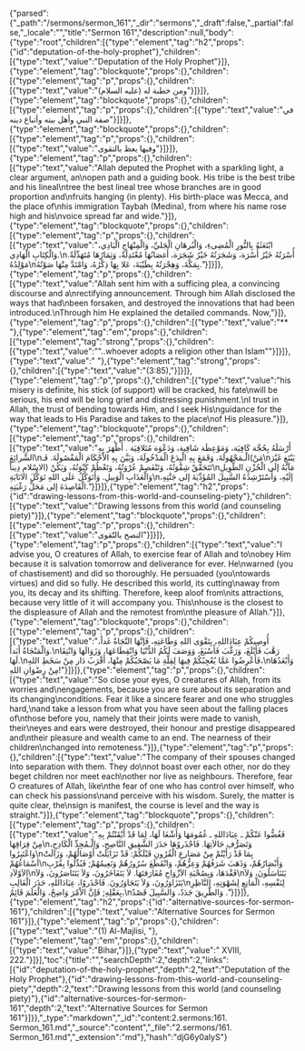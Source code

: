 {"parsed":{"_path":"/sermons/sermon_161","_dir":"sermons","_draft":false,"_partial":false,"_locale":"","title":"Sermon 161","description":null,"body":{"type":"root","children":[{"type":"element","tag":"h2","props":{"id":"deputation-of-the-holy-prophet"},"children":[{"type":"text","value":"Deputation of the Holy Prophet"}]},{"type":"element","tag":"blockquote","props":{},"children":[{"type":"element","tag":"p","props":{},"children":[{"type":"text","value":"ومن خطبة له (عليه السلام)"}]}]},{"type":"element","tag":"blockquote","props":{},"children":[{"type":"element","tag":"p","props":{},"children":[{"type":"text","value":"في صفة النبي وأهل بيته وأتباع دينه"}]}]},{"type":"element","tag":"blockquote","props":{},"children":[{"type":"element","tag":"p","props":{},"children":[{"type":"text","value":"وفيها يعظ بالتقوى"}]}]},{"type":"element","tag":"p","props":{},"children":[{"type":"text","value":"Allah deputed the Prophet with a sparkling light, a clear argument, an\nopen path and a guiding book. His tribe is the best tribe and his lineal\ntree the best lineal tree whose branches are in good proportion and\nfruits hanging (in plenty). His birth-place was Mecca, and the place of\nhis immigration Taybah (Medina), from where his name rose high and his\nvoice spread far and wide."}]},{"type":"element","tag":"blockquote","props":{},"children":[{"type":"element","tag":"p","props":{},"children":[{"type":"text","value":"ابْتَعَثَهُ بِالنُّورِ الْمُضِىءِ، وَالْبُرهَانِ الْجَليِّ، وَالْمِنْهَاجِ الْبَادِي، وَالْكِتَابِ الْهَادِي.\nأُسْرَتُهُ خَيْرُ أُسْرَة، وَشَجَرَتُهُ خَيْرُ شَجَرَة، أَغصَانُهَا مُعْتَدِلَةٌ، وَثِمَارُهَا مُتَهَدِّلَةٌ. مَوْلِدُهُ\nبِمَكَّةَ، وَهِجْرَتُهُ بِطَيْبَةَ، عَلا بِهَا ذِكْرُهُ، وَامْتَدَّ مِنْهَا صَوْتُهُ."}]}]},{"type":"element","tag":"p","props":{},"children":[{"type":"text","value":"Allah sent him with a sufficing plea, a convincing discourse and a\nrectifying announcement. Through him Allah disclosed the ways that had\nbeen forsaken, and destroyed the innovations that had been introduced.\nThrough him He explained the detailed commands. Now,"}]},{"type":"element","tag":"p","props":{},"children":[{"type":"text","value":"** "},{"type":"element","tag":"em","props":{},"children":[{"type":"element","tag":"strong","props":{},"children":[{"type":"text","value":"\"..whoever adopts a religion other than Islam\""}]}]},{"type":"text","value":" "},{"type":"element","tag":"strong","props":{},"children":[{"type":"text","value":"(3:85),"}]}]},{"type":"element","tag":"p","props":{},"children":[{"type":"text","value":"his misery is definite, his stick (of support) will be cracked, his fate\nwill be serious, his end will be long grief and distressing punishment.\nI trust in Allah, the trust of bending towards Him, and I seek His\nguidance for the way that leads to His Paradise and takes to the place\nof His pleasure."}]},{"type":"element","tag":"blockquote","props":{},"children":[{"type":"element","tag":"p","props":{},"children":[{"type":"text","value":"أَرْسَلَهُ بِحُجَّة كَافِيَة، وَمَوْعِظَة شَافِية، وَدَعْوَة مُتَلافِيَة . أَظْهَرَ بِهِ الشَّرائِعَ\nالْـمَجْهُولَةَ، وَقَمَعَ بِهِ الْبِدَعَ الْمَدْخُولَةَ، وَبَيَّنَ بِهِ الاْحْكَامَ الْمَفْصُولَةَ. فَـ(مَنْ\nيَبْتَغِ غَيْرَ الاسْلامِ دِيناً) تَتَحَقَّقْ شِقْوَتُهُ، وَتَنْفَصِمْ عُرْوَتُهُ، وَتَعْظُمْ كَبْوَتُهُ، وَيَكُنْ\nمَآبُهُ إلَى الْحُزْنِ الطَّوِيلِ وَالْعَذَابِ الْوَبيلِ. وَأَتَوَكَّلُ عَلَى اللهِ تَوَكُّلَ الانَابَةِ\nإلَيْهِ، وَأَسْتَرْشِدُهُ السَّبِيلَ المُؤَدِّيَةَ إلى جَنَّتِهِ، الْقَاصِدَةَ إلى مَحَلِّ رَغْبَتِهِ."}]}]},{"type":"element","tag":"h2","props":{"id":"drawing-lessons-from-this-world-and-counseling-piety"},"children":[{"type":"text","value":"Drawing lessons from this world (and counseling piety)"}]},{"type":"element","tag":"blockquote","props":{},"children":[{"type":"element","tag":"p","props":{},"children":[{"type":"text","value":"النصح بالتّقوى"}]}]},{"type":"element","tag":"p","props":{},"children":[{"type":"text","value":"I advise you, O creatures of Allah, to exercise fear of Allah and to\nobey Him because it is salvation tomorrow and deliverance for ever. He\nwarned (you of chastisement) and did so thoroughly. He persuaded (you\ntowards virtues) and did so fully. He described this world, its cutting\naway from you, its decay and its shifting. Therefore, keep aloof from\nits attractions, because very little of it will accompany you. This\nhouse is the closest to the displeasure of Allah and the remotest from\nthe pleasure of Allah."}]},{"type":"element","tag":"blockquote","props":{},"children":[{"type":"element","tag":"p","props":{},"children":[{"type":"text","value":"أُوصِيكُمْ عِبَادَاللهِ، بِتَقْوَى اللهِ وَطَاعَتِهِ، فَإنَّهَا النَّجَاةُ غَداً، وَالْمَنْجَاةُ أَبَداً.\nرَهَّبَ فَأبْلَغَ، وَرَغَّبَ فَأَسْبَغَ، وَوَصَفَ لَكُمُ الدُّنْيَا وَانْقِطَاعَهَا، وَزَوَالَهَا وَانْتِقَا لَهَا.\nفَأَعْرِضُوا عَمَّا يُعْجِبُكُمْ فِيهَا لِقِلَّةِ مَا يَصْحَبُكُمْ مِنْهَا، أَقْرَبُ دَار مِنْ سَخَطِ اللهِ،\nوَأَبْعَدُهَا مِنْ رِضْوَانِ اللهِ!"}]}]},{"type":"element","tag":"p","props":{},"children":[{"type":"text","value":"So close your eyes, O creatures of Allah, from its worries and\nengagements, because you are sure about its separation and its changing\nconditions. Fear it like a sincere fearer and one who struggles hard,\nand take a lesson from what you have seen about the falling places of\nthose before you, namely that their joints were made to vanish, their\neyes and ears were destroyed, their honour and prestige disappeared and\ntheir pleasure and wealth came to an end. The nearness of their children\nchanged into remoteness."}]},{"type":"element","tag":"p","props":{},"children":[{"type":"text","value":"The company of their spouses changed into separation with them. They do\nnot boast over each other, nor do they beget children nor meet each\nother nor live as neighbours. Therefore, fear O creatures of Allah, like\nthe fear of one who has control over himself, who can check his passions\nand perceive with his wisdom. Surely, the matter is quite clear, the\nsign is manifest, the course is level and the way is straight."}]},{"type":"element","tag":"blockquote","props":{},"children":[{"type":"element","tag":"p","props":{},"children":[{"type":"text","value":"فَغُضُّوا عَنْكُمْ ـ عِبَادَاللهِ ـ غُمُومَهَا وَأَشْغَا لَهَا، لِمَا قَدْ أَيْقَنْتُمْ بِهِ مِنْ فِرَاقِهَا\nوَتَصَرُّفِ حَالاَتِهَا. فَاحْذَروُهَا حَذَرَ الشَّفِيقِ النَّاصِحِ، وَالْـمُجِدِّ الْكَادِحِ، وَاعْتَبِرُوا\nبِمَا قَدْ رَأَيْتُمْ مِنْ مَصَارعِ الْقُرُونِ قَبْلَكُمْ: قَدْ تَزَايَلَتْ أَوْصَالُهُمْ، وَزَالَتْ أسْمَاعُهُمْ\nوَأَبْصَارُهُمْ، وَذَهَبَ شَرَفُهُمْ وَعِزُّهُمْ، وَانْقَطَعَ سُرُورُهُمْ وَنَعِيمُهُمْ; فَبُدِّلُوا بِقُرْبِ الاَوْلاَدِ\nفَقْدَهَا، وَبِصُحْبَةِ الاَزْوَاجِ مُفَارَقتَهَا. لاَ يَتَفَاخَرُونَ، وَلاَ يَتَنَاصَرُونَ، وَلاَ\nيَتَنَاسَلُونَ، وَلاَ يَتَزَاوَرُونَ، وَلاَ يَتَجَاوَرُونَ. فَاحْذَروُا، عِبَادَاللهِ، حَذَرَ الْغَالِبِ\nلِنَفْسِهِ، الْمَانِعِ لِشَهْوَتِهِ، النَّاظِرِ بِعَقْلِهِ; فَإنَّ الاْمْرَ وَاضِحٌ، وَالْعَلَمَ قَائِمٌ،\nوَالطَّرِيقَ جَدَدٌ، وَالسَّبِيلَ قَصْدٌ ."}]}]},{"type":"element","tag":"h2","props":{"id":"alternative-sources-for-sermon-161"},"children":[{"type":"text","value":"Alternative Sources for Sermon 161"}]},{"type":"element","tag":"p","props":{},"children":[{"type":"text","value":"(1) Al-Majlisi, "},{"type":"element","tag":"em","props":{},"children":[{"type":"text","value":"Bihar,"}]},{"type":"text","value":" XVIII, 222."}]}],"toc":{"title":"","searchDepth":2,"depth":2,"links":[{"id":"deputation-of-the-holy-prophet","depth":2,"text":"Deputation of the Holy Prophet"},{"id":"drawing-lessons-from-this-world-and-counseling-piety","depth":2,"text":"Drawing lessons from this world (and counseling piety)"},{"id":"alternative-sources-for-sermon-161","depth":2,"text":"Alternative Sources for Sermon 161"}]}},"_type":"markdown","_id":"content:2.sermons:161. Sermon_161.md","_source":"content","_file":"2.sermons/161. Sermon_161.md","_extension":"md"},"hash":"djG6y0aIyS"}